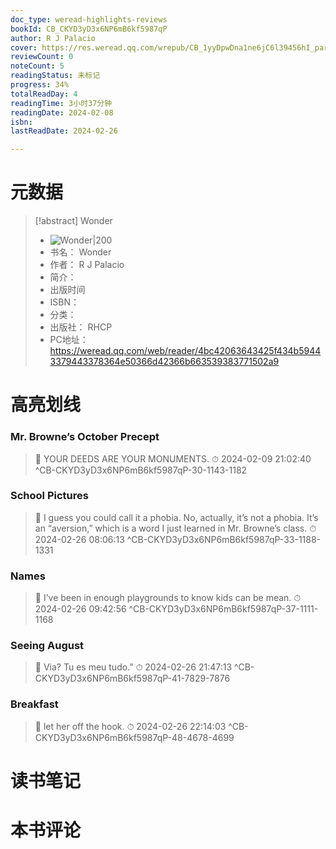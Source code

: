 ```yaml
---
doc_type: weread-highlights-reviews
bookId: CB_CKYD3yD3x6NP6mB6kf5987qP
author: R J Palacio
cover: https://res.weread.qq.com/wrepub/CB_1yyDpwDna1ne6jC6l39456hI_parsecover
reviewCount: 0
noteCount: 5
readingStatus: 未标记
progress: 34%
totalReadDay: 4
readingTime: 3小时37分钟
readingDate: 2024-02-08
isbn: 
lastReadDate: 2024-02-26

---
```

# 元数据
> [!abstract] Wonder
> - ![ Wonder|200](https://res.weread.qq.com/wrepub/CB_1yyDpwDna1ne6jC6l39456hI_parsecover)
> - 书名： Wonder
> - 作者： R J Palacio
> - 简介： 
> - 出版时间 
> - ISBN： 
> - 分类： 
> - 出版社： RHCP
> - PC地址：https://weread.qq.com/web/reader/4bc42063643425f434b59443379443378364e50366d42366b663539383771502a9

# 高亮划线

### Mr. Browne’s October Precept

> 📌 YOUR DEEDS ARE YOUR MONUMENTS. 
> ⏱ 2024-02-09 21:02:40 ^CB-CKYD3yD3x6NP6mB6kf5987qP-30-1143-1182

### School Pictures

> 📌 I guess you could call it a phobia. No, actually, it’s not a phobia. It’s an “aversion,” which is a word I just learned in Mr. Browne’s class. 
> ⏱ 2024-02-26 08:06:13 ^CB-CKYD3yD3x6NP6mB6kf5987qP-33-1188-1331

### Names

> 📌 I’ve been in enough playgrounds to know kids can be mean. 
> ⏱ 2024-02-26 09:42:56 ^CB-CKYD3yD3x6NP6mB6kf5987qP-37-1111-1168

### Seeing August

> 📌 Via? Tu es meu tudo.” 
> ⏱ 2024-02-26 21:47:13 ^CB-CKYD3yD3x6NP6mB6kf5987qP-41-7829-7876

### Breakfast

> 📌 let her off the hook. 
> ⏱ 2024-02-26 22:14:03 ^CB-CKYD3yD3x6NP6mB6kf5987qP-48-4678-4699

# 读书笔记

# 本书评论
